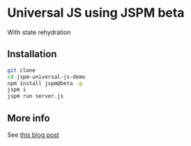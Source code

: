 # Universal JS using JSPM beta

With state rehydration

## Installation

```sh
git clone
cd jspm-universal-js-demo
npm install jspm@beta -g
jspm i
jspm run server.js
```

## More info

See [this blog post](https://60devs.com/dyi-universal-with-jspm-server-side-rendering-and-automatic-code-splitting.html)
